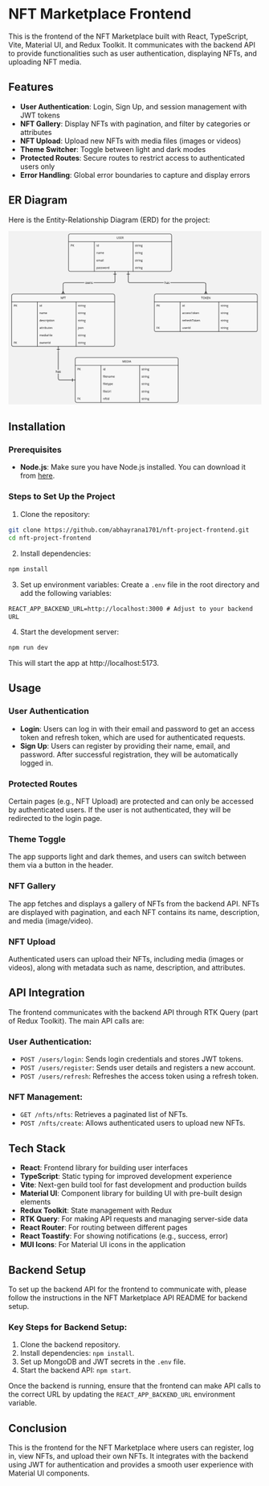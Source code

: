 # NFT Marketplace Frontend

This is the frontend of the NFT Marketplace built with React, TypeScript, Vite, Material UI, and Redux Toolkit. It communicates with the backend API to provide functionalities such as user authentication, displaying NFTs, and uploading NFT media.

## Features

- **User Authentication**: Login, Sign Up, and session management with JWT tokens
- **NFT Gallery**: Display NFTs with pagination, and filter by categories or attributes
- **NFT Upload**: Upload new NFTs with media files (images or videos)
- **Theme Switcher**: Toggle between light and dark modes
- **Protected Routes**: Secure routes to restrict access to authenticated users only
- **Error Handling**: Global error boundaries to capture and display errors

## ER Diagram

Here is the Entity-Relationship Diagram (ERD) for the project:

![ER Diagram](docs/Entity-relationship-diagram.jpg)

## Installation

### Prerequisites

- **Node.js**: Make sure you have Node.js installed. You can download it from [here](https://nodejs.org/).

### Steps to Set Up the Project

1. Clone the repository:
```bash
git clone https://github.com/abhayrana1701/nft-project-frontend.git
cd nft-project-frontend
```

2. Install dependencies:
```bash
npm install
```

3. Set up environment variables: Create a `.env` file in the root directory and add the following variables:
```env
REACT_APP_BACKEND_URL=http://localhost:3000 # Adjust to your backend URL
```

4. Start the development server:
```bash
npm run dev
```

This will start the app at http://localhost:5173.

## Usage

### User Authentication

- **Login**: Users can log in with their email and password to get an access token and refresh token, which are used for authenticated requests.
- **Sign Up**: Users can register by providing their name, email, and password. After successful registration, they will be automatically logged in.

### Protected Routes

Certain pages (e.g., NFT Upload) are protected and can only be accessed by authenticated users. If the user is not authenticated, they will be redirected to the login page.

### Theme Toggle

The app supports light and dark themes, and users can switch between them via a button in the header.

### NFT Gallery

The app fetches and displays a gallery of NFTs from the backend API. NFTs are displayed with pagination, and each NFT contains its name, description, and media (image/video).

### NFT Upload

Authenticated users can upload their NFTs, including media (images or videos), along with metadata such as name, description, and attributes.

## API Integration

The frontend communicates with the backend API through RTK Query (part of Redux Toolkit). The main API calls are:

### User Authentication:

- `POST /users/login`: Sends login credentials and stores JWT tokens.
- `POST /users/register`: Sends user details and registers a new account.
- `POST /users/refresh`: Refreshes the access token using a refresh token.

### NFT Management:

- `GET /nfts/nfts`: Retrieves a paginated list of NFTs.
- `POST /nfts/create`: Allows authenticated users to upload new NFTs.

## Tech Stack

- **React**: Frontend library for building user interfaces
- **TypeScript**: Static typing for improved development experience
- **Vite**: Next-gen build tool for fast development and production builds
- **Material UI**: Component library for building UI with pre-built design elements
- **Redux Toolkit**: State management with Redux
- **RTK Query**: For making API requests and managing server-side data
- **React Router**: For routing between different pages
- **React Toastify**: For showing notifications (e.g., success, error)
- **MUI Icons**: For Material UI icons in the application

## Backend Setup

To set up the backend API for the frontend to communicate with, please follow the instructions in the NFT Marketplace API README for backend setup.

### Key Steps for Backend Setup:

1. Clone the backend repository.
2. Install dependencies: `npm install`.
3. Set up MongoDB and JWT secrets in the `.env` file.
4. Start the backend API: `npm start`.

Once the backend is running, ensure that the frontend can make API calls to the correct URL by updating the `REACT_APP_BACKEND_URL` environment variable.

## Conclusion

This is the frontend for the NFT Marketplace where users can register, log in, view NFTs, and upload their own NFTs. It integrates with the backend using JWT for authentication and provides a smooth user experience with Material UI components.
